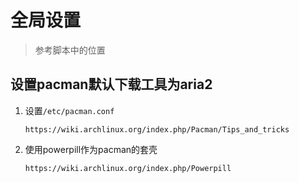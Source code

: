 # 全局设置

> 参考脚本中的位置

## 设置pacman默认下载工具为aria2

1. 设置`/etc/pacman.conf`

	```text
	https://wiki.archlinux.org/index.php/Pacman/Tips_and_tricks
	```

2. 使用powerpill作为pacman的套壳

	```text
	https://wiki.archlinux.org/index.php/Powerpill
	```

